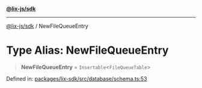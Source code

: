 [**@lix-js/sdk**](../README.md)

***

[@lix-js/sdk](../README.md) / NewFileQueueEntry

# Type Alias: NewFileQueueEntry

> **NewFileQueueEntry** = `Insertable`\<`FileQueueTable`\>

Defined in: [packages/lix-sdk/src/database/schema.ts:53](https://github.com/opral/monorepo/blob/cf4299047f63a84de437bf67ff42fca1baa00869/packages/lix-sdk/src/database/schema.ts#L53)
